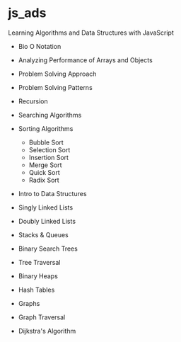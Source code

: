 # js_ads

Learning Algorithms and Data Structures with JavaScript

- Bio O Notation
- Analyzing Performance of Arrays and Objects

- Problem Solving Approach
- Problem Solving Patterns

- Recursion
- Searching Algorithms
- Sorting Algorithms
  - Bubble Sort
  - Selection Sort
  - Insertion Sort
  - Merge Sort
  - Quick Sort
  - Radix Sort

- Intro to Data Structures
- Singly Linked Lists
- Doubly Linked Lists
- Stacks & Queues
- Binary Search Trees
- Tree Traversal
- Binary Heaps
- Hash Tables
- Graphs
- Graph Traversal
- Dijkstra's Algorithm
